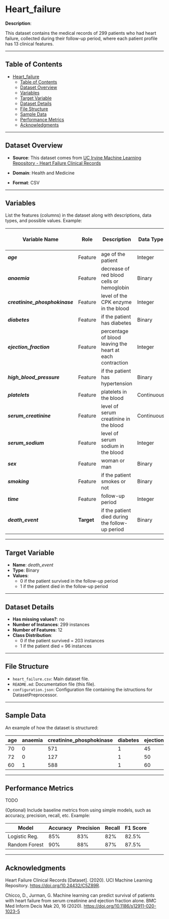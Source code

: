 # Heart_failure

**Description**:  

This dataset contains the medical records of 299 patients who had heart failure, collected during their follow-up period, where each patient profile has 13 clinical features.

---

## Table of Contents
- [Heart\_failure](#heart_failure)
  - [Table of Contents](#table-of-contents)
  - [Dataset Overview](#dataset-overview)
  - [Variables](#variables)
  - [Target Variable](#target-variable)
  - [Dataset Details](#dataset-details)
  - [File Structure](#file-structure)
  - [Sample Data](#sample-data)
  - [Performance Metrics](#performance-metrics)
  - [Acknowledgments](#acknowledgments)

---

## Dataset Overview

- **Source**: This dataset comes from [UC Irvine Machine Learning Repository - Heart Failure Clinical Records](https://archive.ics.uci.edu/dataset/519/heart+failure+clinical+records)
  
- **Domain**: Health and Medicine

- **Format**: CSV  

---

## Variables

List the features (columns) in the dataset along with descriptions, data types, and possible values. Example:


| Variable Name | Role | Description | Data Type | Range / Values |
|---|---|---|---|---|
| ***age*** | Feature | age of the patient | Integer | - |
| ***anaemia*** | Feature | decrease of red blood cells or hemoglobin | Binary | - |
| ***creatinine_phosphokinase*** | Feature | level of the CPK enzyme in the blood | Integer | - |
| ***diabetes*** | Feature | if the patient has diabetes | Binary | - |
| ***ejection_fraction*** | Feature | percentage of blood leaving the heart at each contraction | Integer | - |
| ***high_blood_pressure*** | Feature | if the patient has hypertension | Binary | - |
| ***platelets*** | Feature | platelets in the blood | Continuous | - |
| ***serum_creatinine*** | Feature | level of serum creatinine in the blood | Continuous | - |
| ***serum_sodium*** | Feature | level of serum sodium in the blood | Integer | - |
| ***sex*** | Feature | woman or man | Binary | - |
| ***smoking*** | Feature | if the patient smokes or not | Binary | - |
| ***time*** | Feature | follow-up period | Integer | - |
| ***death_event*** | **Target** | if the patient died during the follow-up period | Binary | - |

---

## Target Variable

- **Name**: *death_event*  
- **Type**: Binary
- **Values**:
  - 0 if the patient survived in the follow-up period
  - 1 if the patient died in the follow-up period
---

## Dataset Details

- **Has missing values?**: no
- **Number of Instances**: 299 instances 
- **Number of Features**: 12
- **Class Distribution**:
  - 0 if the patient survived = 203 instances
  - 1 if the patient died = 96 instances
 
---

## File Structure

- `heart_failure.csv`: Main dataset file.  
- `README.md`: Documentation file (this file).  
- `configuration.json`: Configuration file containing the istructions for DatasetPreprocessor.  

---

## Sample Data

An example of how the dataset is structured:

| age | anaemia | creatinine_phosphokinase | diabetes | ejection_fraction | high_blood_pressure | platelets | serum_creatinine | serum_sodium | sex | smoking | time | death_event |
|---|---|---|---|---|---|---|---|---|---|---|---|---|
| 70 | 0 | 571 | 1 | 45 | 1 | 185000 | 1.2 | 139 | 1 | 1 | 33 | 1 |
| 72 | 0 | 127 | 1 | 50 | 1 | 218000 | 1 | 134 | 1 | 0 | 33 | 0 |
| 60 | 1 | 588 | 1 | 60 | 0 | 194000 | 1.1 | 142 | 0 | 0 | 33 | 1 |

---

## Performance Metrics

TODO

(Optional) Include baseline metrics from using simple models, such as accuracy, precision, recall, etc. Example:

| Model         | Accuracy | Precision | Recall | F1 Score |
|---------------|----------|-----------|--------|----------|
| Logistic Reg. | 85%      | 83%       | 82%    | 82.5%    |
| Random Forest | 90%      | 88%       | 87%    | 87.5%    |

---

## Acknowledgments

Heart Failure Clinical Records [Dataset]. (2020). UCI Machine Learning Repository. https://doi.org/10.24432/C5Z89R.

Chicco, D., Jurman, G. Machine learning can predict survival of patients with heart failure from serum creatinine and ejection fraction alone. BMC Med Inform Decis Mak 20, 16 (2020). https://doi.org/10.1186/s12911-020-1023-5

